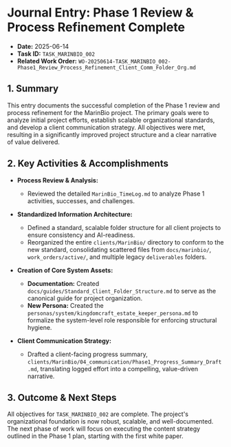 # Journal Entry: Phase 1 Review & Process Refinement Complete

*   **Date:** 2025-06-14
*   **Task ID:** `TASK_MARINBIO_002`
*   **Related Work Order:** `WO-20250614-TASK_MARINBIO_002-Phase1_Review_Process_Refinement_Client_Comm_Folder_Org.md`

## 1. Summary

This entry documents the successful completion of the Phase 1 review and process refinement for the MarinBio project. The primary goals were to analyze initial project efforts, establish scalable organizational standards, and develop a client communication strategy. All objectives were met, resulting in a significantly improved project structure and a clear narrative of value delivered.

## 2. Key Activities & Accomplishments

*   **Process Review & Analysis:**
    *   Reviewed the detailed `MarinBio_TimeLog.md` to analyze Phase 1 activities, successes, and challenges.

*   **Standardized Information Architecture:**
    *   Defined a standard, scalable folder structure for all client projects to ensure consistency and AI-readiness.
    *   Reorganized the entire `clients/MarinBio/` directory to conform to the new standard, consolidating scattered files from `docs/marinbio/`, `work_orders/active/`, and multiple legacy `deliverables` folders.

*   **Creation of Core System Assets:**
    *   **Documentation:** Created `docs/guides/Standard_Client_Folder_Structure.md` to serve as the canonical guide for project organization.
    *   **New Persona:** Created the `personas/system/kingdomcraft_estate_keeper_persona.md` to formalize the system-level role responsible for enforcing structural hygiene.

*   **Client Communication Strategy:**
    *   Drafted a client-facing progress summary, `clients/MarinBio/04_communication/Phase1_Progress_Summary_Draft.md`, translating logged effort into a compelling, value-driven narrative.

## 3. Outcome & Next Steps

All objectives for `TASK_MARINBIO_002` are complete. The project's organizational foundation is now robust, scalable, and well-documented. The next phase of work will focus on executing the content strategy outlined in the Phase 1 plan, starting with the first white paper.
